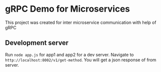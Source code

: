 # gRPC Demo for Microservices

This project was created for inter microservice communication with help of gRPC 

## Development server

Run `node app.js` for app1 and app2 for a dev server. Navigate to `http://localhost:8002/v1/get-method`. You will get a json response of from server.
